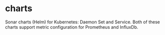 # charts
Sonar charts (Helm) for Kubernetes: Daemon Set and Service.
Both of these charts support metric configuration for Prometheus and InfluxDb.
